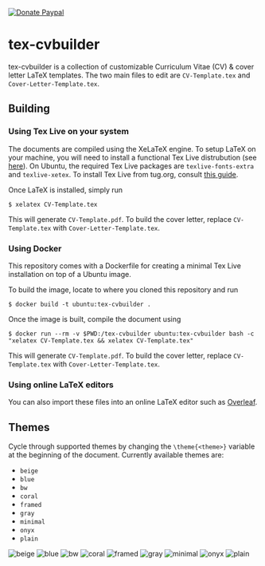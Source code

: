 <a href="https://paypal.me/antkr10"><img src="https://img.shields.io/badge/donate-paypal-00457c.svg?logo=paypal&style=flat-square" alt="Donate Paypal"></a>

# tex-cvbuilder
tex-cvbuilder is a collection of customizable Curriculum Vitae (CV) &amp; cover letter LaTeX templates. The two main files to edit are `CV-Template.tex` and `Cover-Letter-Template.tex`. 

## Building

### Using Tex Live on your system

The documents are compiled using the XeLaTeX engine. To setup LaTeX on your machine, you will need to install a functional Tex Live distrubution (see [here](https://www.latex-project.org/get/#tex-distributions)). On Ubuntu, the required Tex Live packages are `texlive-fonts-extra` and `texlive-xetex`. To install Tex Live from tug.org, consult [this guide](https://tug.org/texlive/).

Once LaTeX is installed, simply run

```
$ xelatex CV-Template.tex
```

This will generate `CV-Template.pdf`. To build the cover letter, replace `CV-Template.tex` with `Cover-Letter-Template.tex`.

### Using Docker

This repository comes with a Dockerfile for creating a minimal Tex Live installation on top of a Ubuntu image.

To build the image, locate to where you cloned this repository and run

```
$ docker build -t ubuntu:tex-cvbuilder .
```

Once the image is built, compile the document using

```
$ docker run --rm -v $PWD:/tex-cvbuilder ubuntu:tex-cvbuilder bash -c "xelatex CV-Template.tex && xelatex CV-Template.tex"
```

This will generate `CV-Template.pdf`. To build the cover letter, replace `CV-Template.tex` with `Cover-Letter-Template.tex`.

### Using online LaTeX editors

You can also import these files into an online LaTeX editor such as [Overleaf](https://www.overleaf.com/).

## Themes

Cycle through supported themes by changing the `\theme{<theme>}` variable at the beginning of the document. Currently available themes are:

* `beige`
* `blue`
* `bw`
* `coral`
* `framed`
* `gray`
* `minimal`
* `onyx`
* `plain`

![beige](previews/beige.png)
![blue](previews/blue.png)
![bw](previews/bw.png)
![coral](previews/coral.png)
![framed](previews/framed.png)
![gray](previews/gray.png)
![minimal](previews/minimal.png)
![onyx](previews/onyx.png)
![plain](previews/plain.png)
